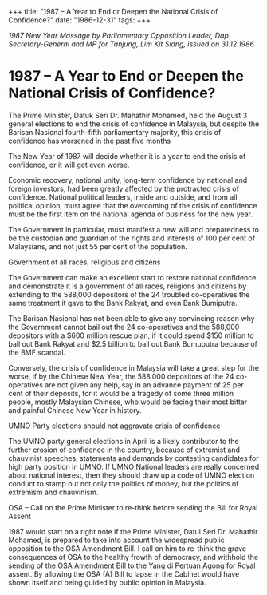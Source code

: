 +++ 
title: "1987 – A Year to End or Deepen the National Crisis of Confidence?"
date: "1986-12-31"
tags:
+++

_1987 New Year Massage by Parliamentary Opposition Leader, Dap Secretary-General and MP for Tanjung, Lim Kit Siang, issued on 31.12.1986_

# 1987 – A Year to End or Deepen the National Crisis of Confidence?

The Prime Minister, Datuk Seri Dr. Mahathir Mohamed, held the August 3 general elections to end the crisis of confidence in Malaysia, but despite the Barisan Nasional fourth-fifth parliamentary majority, this crisis of confidence has worsened in the past five months</u>

The New Year of 1987 will decide whether it is a year to end the crisis of confidence, or it will get even worse.

Economic recovery, national unity, long-term confidence by national and foreign investors, had been greatly affected by the protracted crisis of confidence. National political leaders, inside and outside, and from all political opinion, must agree that the overcoming of the crisis of confidence must be the first item on the national agenda of business for the new year.

The Government in particular, must manifest a new will and preparedness to be the custodian and guardian of the rights and interests of 100 per cent of Malaysians, and not just 55 per cent of the population.

Government of all races, religious and citizens

The Government can make an excellent start to restore national confidence and demonstrate it is a government of all races, religions and citizens by extending to the 588,000 depositors of the 24 troubled co-operatives the same treatment it gave to the Bank Rakyat, and even Bank Bumiputra.

The Barisan Nasional has not been able to give any convincing reason why the Government cannot bail out the 24 co-operatives and the 588,000 depositors with a $600 million rescue plan, if it could spend $150 million to bail out Bank Rakyat and $2.5 billion to bail out Bank Bumuputra because of the BMF scandal.

Conversely, the crisis of confidence in Malaysia will take a great step for the worse, if by the Chinese New Year, the 588,000 depositors of the 24 co-operatives are not given any help, say in an advance payment of 25 per cent of their deposits, for it would be a tragedy of some three million people, mostly Malaysian Chinese, who would be facing their most bitter and painful Chinese New Year in history.

UMNO Party elections should not aggravate crisis of confidence

The UMNO party general elections in April is a likely contributor to the further erosion of confidence in the country, because of extremist and chauvinist speeches, statements and demands by contesting candidates for high party position in UMNO. If UMNO National leaders are really concerned about national interest, then they should draw up a code of UMNO election conduct to stamp out not only the politics of money, but the politics of extremism and chauvinism.

OSA – Call on the Prime Minister to re-think before sending the Bill for Royal Assent

1987 would start on a right note if the Prime Minister, Datul Seri Dr. Mahathir Mohamed, is prepared to take into account the widespread public opposition to the OSA Amendment Bill. I call on him to re-think the grave consequences of OSA to the healthy frowth of democracy, and withhold the sending of the OSA Amendment Bill to the Yang di Pertuan Agong for Royal assent. By allowing the OSA (A) Bill to lapse in the Cabinet would have shown itself and being guided by public opinion in Malaysia.
 
